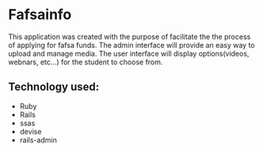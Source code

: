 # Fafsainfo

This application was created with the purpose of
facilitate the the process of applying for fafsa funds.
The admin interface will provide an easy way to upload 
and manage media. The user interface will display 
options(videos, webnars, etc...) for the student to 
choose from. 

## Technology used:

- Ruby 
- Rails
- ssas
- devise
- rails-admin
 
